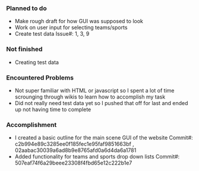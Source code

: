 ### Planned to do
* Make rough draft for how GUI was supposed to look
* Work on user input for selecting teams/sports
* Create test data
Issue#: 1, 3, 9

### Not finished
* Creating test data

### Encountered Problems
* Not super familiar with HTML or javascript so I spent a lot of time scrounging through wikis to learn how to accomplish my task
* Did not really need test data yet so I pushed that off for last and ended up not having time to complete

### Accomplishment
* I created a basic outline for the main scene GUI of the website Commit#: c2b994e89c3285ee0f185fec1e95faf9851663bf ,  02aabac30039a6ad8b9e8765afd0a6d4da6a1781
* Added functionality for teams and sports drop down lists Commit#: 507eaf74f6a29beee23308f4fbd65e12c222b1e7
